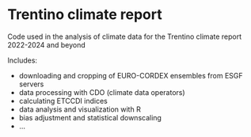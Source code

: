 # Trentino climate report

Code used in the analysis of climate data for the Trentino climate report 2022-2024 and beyond

Includes:

  - downloading and cropping of EURO-CORDEX ensembles from ESGF servers
  - data processing with CDO (climate data operators)
  - calculating ETCCDI indices
  - data analysis and visualization with R
  - bias adjustment and statistical downscaling
  - ...
